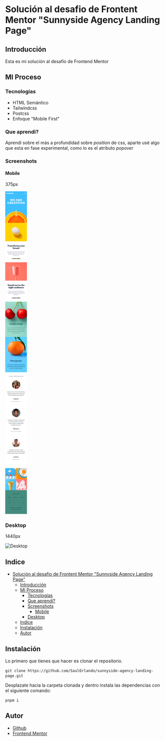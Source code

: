 # Solución al desafio de Frontent Mentor "Sunnyside Agency Landing Page"

## Introducción

Esta es mi solución al desafío de Frontend Mentor

## MI Proceso

### Tecnologías

- HTML Semántico
- Tailwindcss
- Postcss
- Enfoque "Mobile First"

### Que aprendi?

Aprendí sobre el más a profundidad sobre *position* de css, aparte usé algo que esta
en fase experimental, como lo es el atributo *popover*

### Screenshots

#### Mobile

375px

![Mobile](./../screenshots/mobile.png)

### Desktop

1440px

![Desktop](./../screenshots/desktop.png)

## Indice

- [Solución al desafio de Frontent Mentor "Sunnyside Agency Landing Page"](#solución-al-desafio-de-frontent-mentor-sunnyside-agency-landing-page)
  - [Introducción](#introducción)
  - [MI Proceso](#mi-proceso)
    - [Tecnologías](#tecnologías)
    - [Que aprendi?](#que-aprendi)
    - [Screenshots](#screenshots)
      - [Mobile](#mobile)
    - [Desktop](#desktop)
  - [Indice](#indice)
  - [Instalación](#instalación)
  - [Autor](#autor)

## Instalación

Lo primero que tienes que hacer es clonar el repositorio.

```text
git clone https://github.com/SaulOrlando/sunnyside-agency-landing-page.git
```

Desplazate hacia la carpeta clonada y dentro instala las dependencias con el siguiente comando:

```text
pnpm i
```

## Autor

- [Github](https://github.com/SaulOrlando)
- [Frontend Mentor](https://www.frontendmentor.io/profile/SaulOrlando)
